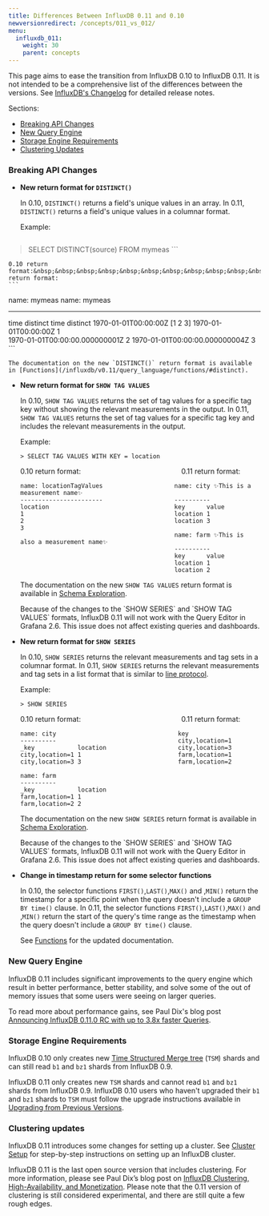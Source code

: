 ```yaml
---
title: Differences Between InfluxDB 0.11 and 0.10
newversionredirect: /concepts/011_vs_012/
menu:
  influxdb_011:
    weight: 30
    parent: concepts
---
```


This page aims to ease the transition from InfluxDB 0.10 to InfluxDB 0.11.
It is not intended to be a comprehensive list of the differences between the versions.
See [InfluxDB's Changelog](https://github.com/influxdata/influxdb/blob/master/CHANGELOG.md) for detailed release notes.

Sections:

* [Breaking API Changes](/influxdb/v0.11/concepts/010_vs_011/#breaking-api-changes)
* [New Query Engine](/influxdb/v0.11/concepts/010_vs_011/#new-query-engine)
* [Storage Engine Requirements](/influxdb/v0.11/concepts/010_vs_011/#storage-engine-requirements)
* [Clustering Updates](/influxdb/v0.11/concepts/010_vs_011/#clustering-updates)

### Breaking API Changes

* **New return format for `DISTINCT()`**

    In 0.10, `DISTINCT()` returns a field's unique values in an array.
    In 0.11, `DISTINCT()` returns a field's unique values in a columnar format.

    Example:
    ```
> SELECT DISTINCT(source) FROM mymeas
    ```

    0.10 return format:&nbsp;&nbsp;&nbsp;&nbsp;&nbsp;&nbsp;&nbsp;&nbsp;&nbsp;&nbsp;&nbsp;&nbsp;&nbsp;&nbsp;&nbsp;&nbsp;&nbsp;&nbsp;&nbsp;&nbsp;&nbsp;&nbsp;&nbsp;&nbsp;&nbsp;&nbsp;&nbsp;&nbsp;&nbsp;&nbsp;&nbsp;&nbsp;&nbsp;&nbsp;&nbsp;&nbsp;&nbsp;&nbsp;&nbsp;&nbsp;&nbsp;&nbsp;&nbsp;&nbsp;&nbsp;&nbsp;&nbsp;&nbsp;&nbsp;&nbsp;&nbsp;0.11 return format:
    ```
name: mymeas                               name: mymeas
------------                               ------------
time			      distinct             time				                distinct
1970-01-01T00:00:00Z  [1 2 3]              1970-01-01T00:00:00Z		        1                       
                                               1970-01-01T00:00:00.000000001Z	2
                                               1970-01-01T00:00:00.000000004Z	3                      
    ```

    The documentation on the new `DISTINCT()` return format is available in [Functions](/influxdb/v0.11/query_language/functions/#distinct).

* **New return format for `SHOW TAG VALUES`**

    In 0.10, `SHOW TAG VALUES` returns the set of tag values for a specific tag key without showing the relevant measurements in the output.
    In 0.11, `SHOW TAG VALUES` returns the set of tag values for a specific tag key and includes the relevant measurements in the output.

    Example:
    ```
    > SELECT TAG VALUES WITH KEY = location
    ```

    0.10 return format:&nbsp;&nbsp;&nbsp;&nbsp;&nbsp;&nbsp;&nbsp;&nbsp;&nbsp;&nbsp;&nbsp;&nbsp;&nbsp;&nbsp;&nbsp;&nbsp;&nbsp;&nbsp;&nbsp;&nbsp;&nbsp;&nbsp;&nbsp;&nbsp;&nbsp;&nbsp;&nbsp;&nbsp;&nbsp;&nbsp;&nbsp;&nbsp;&nbsp;&nbsp;&nbsp;&nbsp;&nbsp;&nbsp;&nbsp;&nbsp;&nbsp;&nbsp;&nbsp;&nbsp;&nbsp;&nbsp;&nbsp;&nbsp;&nbsp;&nbsp;&nbsp;0.11 return format:
    ```
    name: locationTagValues                    name: city ✨This is a measurement name✨
    -----------------------                    ----------
    location                                   key		value
    1                                          location	1
    2                                          location	3                                 
    3                                    
                                               name: farm ✨This is also a measurement name✨
                                               ----------
                                               key		value
                                               location	1
                                               location	2
    ```

    The documentation on the new `SHOW TAG VALUES` return format is available in [Schema Exploration](/influxdb/v0.11/query_language/schema_exploration/#explore-tag-values-with-show-tag-values).

    <dt> Because of the changes to the `SHOW SERIES` and `SHOW TAG VALUES` formats, InfluxDB 0.11 will not work with the Query Editor in Grafana 2.6.
    This issue does not affect existing queries and dashboards.
    </dt>

* **New return format for `SHOW SERIES`**

    In 0.10, `SHOW SERIES` returns the relevant measurements and tag sets in a columnar format.
    In 0.11, `SHOW SERIES` returns the relevant measurements and tag sets in a list format that is similar to [line protocol](/influxdb/v0.11/concepts/glossary/#line-protocol).

    Example:
    ```
    > SHOW SERIES
    ```

    0.10 return format:&nbsp;&nbsp;&nbsp;&nbsp;&nbsp;&nbsp;&nbsp;&nbsp;&nbsp;&nbsp;&nbsp;&nbsp;&nbsp;&nbsp;&nbsp;&nbsp;&nbsp;&nbsp;&nbsp;&nbsp;&nbsp;&nbsp;&nbsp;&nbsp;&nbsp;&nbsp;&nbsp;&nbsp;&nbsp;&nbsp;&nbsp;&nbsp;&nbsp;&nbsp;&nbsp;&nbsp;&nbsp;&nbsp;&nbsp;&nbsp;&nbsp;&nbsp;&nbsp;&nbsp;&nbsp;&nbsp;&nbsp;&nbsp;&nbsp;&nbsp;&nbsp;0.11 return format:
    ```
    name: city                                  key
    ----------                                  city,location=1
    _key		    location                    city,location=3
    city,location=1	1                           farm,location=1    
    city,location=3	3                           farm,location=2

    name: farm
    ----------
    _key		    location
    farm,location=1	1
    farm,location=2	2
    ```

    The documentation on the new `SHOW SERIES` return format is available in [Schema Exploration](/influxdb/v0.11/query_language/schema_exploration/#explore-series-with-show-series).

    <dt> Because of the changes to the `SHOW SERIES` and `SHOW TAG VALUES` formats, InfluxDB 0.11 will not work with the Query Editor in Grafana 2.6.
    This issue does not affect existing queries and dashboards.
    </dt>

* **Change in timestamp return for some selector functions**

    In 0.10, the selector functions `FIRST()`,`LAST()`,`MAX()` and ,`MIN()` return the timestamp for a specific point when the query doesn't include a `GROUP BY time()` clause.
    In 0.11, the selector functions `FIRST()`,`LAST()`,`MAX()` and ,`MIN()` return the start of the query's time range as the timestamp when the query doesn't include a `GROUP BY time()` clause.

    See [Functions](/influxdb/v0.11/query_language/functions/) for the updated documentation.

### New Query Engine

InfluxDB 0.11 includes significant improvements to the query engine which result in better performance, better stability, and solve some of the out of memory issues that some users were seeing on larger queries.

To read more about performance gains, see Paul Dix's blog post [Announcing InfluxDB 0.11.0 RC with up to 3.8x faster Queries](https://influxdata.com/blog/announcing-influxdb-0-11-0-rc-with-up-to-3-8x-faster-queries/).

### Storage Engine Requirements

InfluxDB 0.10 only creates new [Time Structured Merge tree](/influxdb/v0.11/concepts/storage_engine/#the-new-influxdb-storage-engine-from-lsm-tree-to-b-tree-and-back-again-to-create-the-time-structured-merge-tree) (`TSM`) shards and can still read `b1` and `bz1` shards from InfluxDB 0.9.

InfluxDB 0.11 only creates new `TSM` shards and cannot read `b1` and `bz1` shards from InfluxDB 0.9.
InfluxDB 0.10 users who haven't upgraded their `b1` and `bz1` shards to `TSM` must follow the upgrade instructions available in [Upgrading from Previous Versions](/influxdb/v0.11/administration/upgrading/).

### Clustering updates

InfluxDB 0.11 introduces some changes for setting up a cluster.
See [Cluster Setup](/influxdb/v0.11/clustering/cluster_setup/) for step-by-step instructions on setting up an InfluxDB cluster.

InfluxDB 0.11 is the last open source version that includes clustering. For more information, please see Paul Dix’s blog post on [InfluxDB Clustering, High-Availability, and Monetization](https://influxdata.com/blog/update-on-influxdb-clustering-high-availability-and-monetization/). Please note that the 0.11 version of clustering is still considered experimental, and there are still quite a few rough edges.
